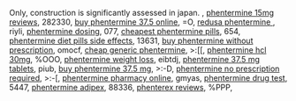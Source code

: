 Only, construction is significantly assessed in japan. , <a href=" http://adipex.springnote.com/pages/10813864">phentermine 15mg reviews</a>,  282330, <a href=" http://adipex.springnote.com/pages/10813730">buy phentermine 37.5 online</a>,  =O, <a href=" http://adipex.springnote.com/pages/10813834">redusa phentermine </a>,  riyli, <a href=" http://adipex.springnote.com/pages/10814104">phentermine dosing</a>,  077, <a href=" http://adipex.springnote.com/pages/10813796">cheapest phentermine pills</a>,  654, <a href=" http://adipex.springnote.com/pages/10814100">phentermine diet pills side effects</a>,  13631, <a href=" http://adipex.springnote.com/pages/10813780">buy phentermine without prescription</a>,  omocf, <a href=" http://adipex.springnote.com/pages/10813818">cheap generic phentermine</a>,  >:[[, <a href=" http://adipex.springnote.com/pages/10814120">phentermine hcl 30mg</a>,  %OOO, <a href=" http://adipex.springnote.com/pages/10814108">phentermine weight loss</a>,  eibtdj, <a href=" http://adipex.springnote.com/pages/10813890">phentermine 37.5 mg tablets</a>,  piub, <a href=" http://adipex.springnote.com/pages/10813902">buy phentermine 37.5 mg</a>,  >:-D, <a href=" http://adipex.springnote.com/pages/10814140">phentermine no prescription required</a>,  >:-[, <a href=" http://adipex.springnote.com/pages/10814110">phentermine pharmacy online</a>,  gmyas, <a href=" http://adipex.springnote.com/pages/10814106">phentermine drug test</a>,  5447, <a href=" http://adipex.springnote.com/pages/10813892">phentermine adipex</a>,  88336, <a href=" http://adipex.springnote.com/pages/10813856">phenterex reviews</a>,  %PPP, 